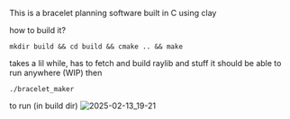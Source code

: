 This is a bracelet planning software built in C using clay

how to build it?
```
mkdir build && cd build && cmake .. && make
```
takes a lil while, has to fetch and build raylib and stuff
it should be able to run anywhere (WIP)
then 
```
./bracelet_maker 
```
to run (in build dir)
![2025-02-13_19-21](https://github.com/user-attachments/assets/8fcc8194-2852-40c8-9901-d778b2f154de)
